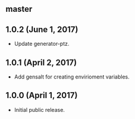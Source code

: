 ## master


## 1.0.2 (June 1, 2017)

* Update generator-ptz.

## 1.0.1 (April 2, 2017)

* Add gensalt for creating envirioment variables.

## 1.0.0 (April 1, 2017)

* Initial public release.
